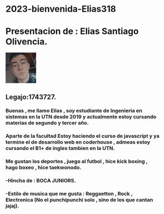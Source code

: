 # 2023-bienvenida-Elias318
# Presentacion de : Elias Santiago Olivencia.
![Foto de perfil](f1.jpg)
## Legajo:1743727.
### Buenas , me llamo Elias , soy estudiante de Ingenieria en sistemas en la UTN desde 2019 y actualmente estoy cursando materias de segundo y tercer año. 
### Aparte de la facultad Estoy haciendo el curso de javascript y ya termine el de desarrollo web en coderhouse , admeas estoy cursando el B1+ de ingles tambien en la UTN.

### Me gustan los deportes , juego al futbol , hice kick boxing , hago boxeo , hice taekwonodo.
### -Hincha de : BOCA JUNIORS.
### -Estilo de musica que me gusta : Reggaetton , Rock , Electronica (No el punchipunchi solo , sino de los que cantan jajaj).

